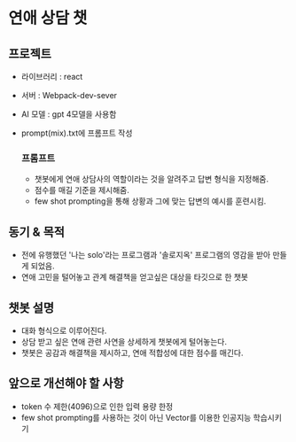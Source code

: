 # 연애 상담 챗

## 프로젝트
- 라이브러리 : react
- 서버 : Webpack-dev-sever
- AI 모델 : gpt 4모델을 사용함
- prompt(mix).txt에 프롬프트 작성

  ### 프롬프트
  + 챗봇에게 연애 상담사의 역할이라는 것을 알려주고 답변 형식을 지정해줌.
  + 점수를 매길 기준을 제시해줌.
  + few shot prompting을 통해 상황과 그에 맞는 답변의 예시를 훈련시킴.


## 동기 & 목적
- 전에 유행했던 '나는 solo'라는 프로그램과 '솔로지옥' 프로그램의 영감을 받아 만들게 되었음.
- 연애 고민을 털어놓고 관계 해결책을 얻고싶은 대상을 타깃으로 한 챗봇


## 챗봇 설명
- 대화 형식으로 이루어진다.
- 상담 받고 싶은 연애 관련 사연을 상세하게 챗봇에게 털어놓는다.
- 챗봇은 공감과 해결책을 제시하고, 연애 적합성에 대한 점수를 매긴다.


## 앞으로 개선해야 할 사항
- token 수 제한(4096)으로 인한 입력 용량 한정
- few shot prompting를 사용하는 것이 아닌 Vector를 이용한 인공지능 학습시키기

